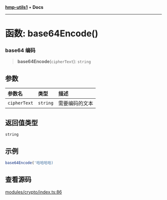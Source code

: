 [**hmp-utils1**](../README.md) • **Docs**

***

# 函数: base64Encode()

### base64 编码

> **base64Encode**(`cipherText`): `string`

## 参数

| 参数名 | 类型 | 描述 |
| :------ | :------ | :------ |
| `cipherText` | `string` | 需要编码的文本 |

## 返回值类型

`string`

## 示例

```ts
base64Encode('哈哈哈哈)
```

## 查看源码

[modules/crypto/index.ts:86](https://github.com/hmp1049127947/hmp-utils/blob/dee7627dd7f5e043cd0494e8f8fdc05ccdb65423/src/modules/crypto/index.ts#L86)
